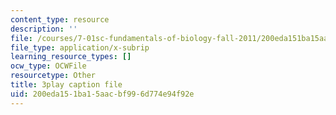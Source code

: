 ```yaml
---
content_type: resource
description: ''
file: /courses/7-01sc-fundamentals-of-biology-fall-2011/200eda151ba15aacbf996d774e94f92e_BIIWlZqWxKg.vtt
file_type: application/x-subrip
learning_resource_types: []
ocw_type: OCWFile
resourcetype: Other
title: 3play caption file
uid: 200eda15-1ba1-5aac-bf99-6d774e94f92e
---
```

